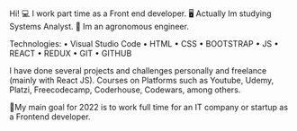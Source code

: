 Hi!
💻 I work part time as a Front end developer.
🖥 Actually Im studying Systems Analyst.
🌽 Im an agronomous engineer.

Technologies:
• Visual Studio Code
• HTML
• CSS
• BOOTSTRAP
• JS
• REACT
• REDUX
• GIT
• GITHUB

I have done several projects and challenges personally and freelance (mainly with React JS). Courses on Platforms such as Youtube, Udemy, Platzi, Freecodecamp, Coderhouse, Codewars, among others. 

🚀My main goal for 2022 is to work full time for an IT company or startup as a Frontend developer. 
